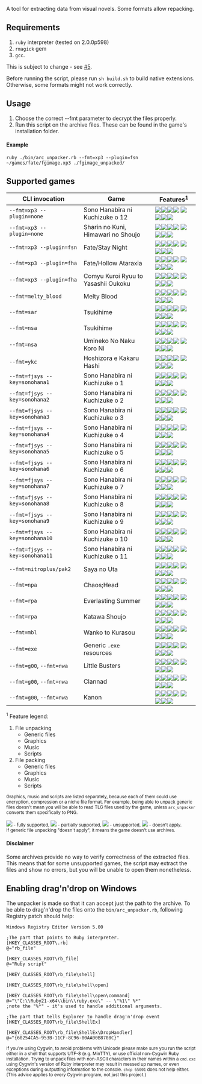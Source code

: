 A tool for extracting data from visual novels.
Some formats allow repacking.

Requirements
------------

1. `ruby` interpreter (tested on 2.0.0p598)
2. `rmagick` gem
3. `gcc`.

This is subject to change - see [#5](/../../issues/5).

Before running the script, please run `sh build.sh` to build native extensions.
Otherwise, some formats might not work correctly.

Usage
-----

1. Choose the correct --fmt parameter to decrypt the files properly.
2. Run this script on the archive files. These can be found in the game's
   installation folder.

#### Example

    ruby ./bin/arc_unpacker.rb --fmt=xp3 --plugin=fsn ~/games/fate/fgimage.xp3 ./fgimage_unpacked/

Supported games
---------------

CLI invocation                 | Game                                | Features<sup>1</sup>
------------------------------ | ----------------------------------- | ------------
`--fmt=xp3 --plugin=none`      | Sono Hanabira ni Kuchizuke o 12     | ![][sup]![][par]![][sup]![][non] ![][sup]![][non]![][sup]![][non]
`--fmt=xp3 --plugin=none`      | Sharin no Kuni, Himawari no Shoujo  | ![][sup]![][par]![][sup]![][non] ![][sup]![][non]![][sup]![][non]
`--fmt=xp3 --plugin=fsn`       | Fate/Stay Night                     | ![][sup]![][par]![][sup]![][non] ![][sup]![][non]![][sup]![][non]
`--fmt=xp3 --plugin=fha`       | Fate/Hollow Ataraxia                | ![][sup]![][par]![][sup]![][non] ![][sup]![][non]![][sup]![][non]
`--fmt=xp3 --plugin=fha`       | Comyu Kuroi Ryuu to Yasashii Oukoku | ![][sup]![][par]![][sup]![][non] ![][sup]![][non]![][sup]![][non]
`--fmt=melty_blood`            | Melty Blood                         | ![][sup]![][non]![][non]![][non] ![][non]![][non]![][non]![][non]
`--fmt=sar`                    | Tsukihime                           | ![][sup]![][sup]![][sup]![][non] ![][sup]![][sup]![][sup]![][non]
`--fmt=nsa`                    | Tsukihime                           | ![][sup]![][sup]![][sup]![][non] ![][sup]![][sup]![][sup]![][non]
`--fmt=nsa`                    | Umineko No Naku Koro Ni             | ![][sup]![][sup]![][sup]![][non] ![][sup]![][non]![][sup]![][non]
`--fmt=ykc`                    | Hoshizora e Kakaru Hashi            | ![][sup]![][sup]![][sup]![][sup] ![][sup]![][sup]![][sup]![][sup]
`--fmt=fjsys --key=sonohana1`  | Sono Hanabira ni Kuchizuke o 1      | ![][sup]![][sup]![][sup]![][non] ![][sup]![][sup]![][sup]![][non]
`--fmt=fjsys --key=sonohana2`  | Sono Hanabira ni Kuchizuke o 2      | ![][sup]![][sup]![][sup]![][non] ![][sup]![][sup]![][sup]![][non]
`--fmt=fjsys --key=sonohana3`  | Sono Hanabira ni Kuchizuke o 3      | ![][sup]![][sup]![][sup]![][non] ![][sup]![][sup]![][sup]![][non]
`--fmt=fjsys --key=sonohana4`  | Sono Hanabira ni Kuchizuke o 4      | ![][sup]![][sup]![][sup]![][non] ![][sup]![][sup]![][sup]![][non]
`--fmt=fjsys --key=sonohana5`  | Sono Hanabira ni Kuchizuke o 5      | ![][sup]![][sup]![][sup]![][non] ![][sup]![][sup]![][sup]![][non]
`--fmt=fjsys --key=sonohana6`  | Sono Hanabira ni Kuchizuke o 6      | ![][sup]![][sup]![][sup]![][non] ![][sup]![][sup]![][sup]![][non]
`--fmt=fjsys --key=sonohana7`  | Sono Hanabira ni Kuchizuke o 7      | ![][sup]![][sup]![][sup]![][non] ![][sup]![][sup]![][sup]![][non]
`--fmt=fjsys --key=sonohana8`  | Sono Hanabira ni Kuchizuke o 8      | ![][sup]![][sup]![][sup]![][non] ![][sup]![][sup]![][sup]![][non]
`--fmt=fjsys --key=sonohana9`  | Sono Hanabira ni Kuchizuke o 9      | ![][sup]![][sup]![][sup]![][non] ![][sup]![][sup]![][sup]![][non]
`--fmt=fjsys --key=sonohana10` | Sono Hanabira ni Kuchizuke o 10     | ![][sup]![][sup]![][sup]![][non] ![][sup]![][sup]![][sup]![][non]
`--fmt=fjsys --key=sonohana11` | Sono Hanabira ni Kuchizuke o 11     | ![][sup]![][sup]![][sup]![][non] ![][sup]![][sup]![][sup]![][non]
`--fmt=nitroplus/pak2`         | Saya no Uta                         | ![][sup]![][sup]![][sup]![][non] ![][sup]![][sup]![][sup]![][non]
`--fmt=npa`                    | Chaos;Head                          | ![][sup]![][sup]![][sup]![][non] ![][non]![][non]![][non]![][non]
`--fmt=rpa`                    | Everlasting Summer                  | ![][sup]![][sup]![][sup]![][non] ![][sup]![][sup]![][sup]![][non]
`--fmt=rpa`                    | Katawa Shoujo                       | ![][sup]![][sup]![][sup]![][non] ![][sup]![][sup]![][sup]![][non]
`--fmt=mbl`                    | Wanko to Kurasou                    | ![][sup]![][sup]![][sup]![][non] ![][sup]![][non]![][sup]![][non]
`--fmt=exe`                    | Generic `.exe` resources            | ![][sup]![][nap]![][nap]![][nap] ![][non]![][nap]![][nap]![][nap]
`--fmt=g00`, `--fmt=nwa`       | Little Busters                      | ![][nap]![][sup]![][sup]![][non] ![][nap]![][non]![][non]![][non]
`--fmt=g00`, `--fmt=nwa`       | Clannad                             | ![][nap]![][sup]![][sup]![][non] ![][nap]![][non]![][non]![][non]
`--fmt=g00`, `--fmt=nwa`       | Kanon                               | ![][nap]![][sup]![][sup]![][non] ![][nap]![][non]![][non]![][non]

<sup>1</sup> Feature legend:

1.  File unpacking
    - Generic files
    - Graphics
    - Music
    - Scripts
2.  File packing
    - Generic files
    - Graphics
    - Music
    - Scripts

<sub>Graphics, music and scripts are listed separately, because each of them
could use encryption, compression or a niche file format. For example, being
able to unpack generic files doesn't mean you will be able to read TLG files
used by the game, unless `arc_unpacker` converts them specifically to
PNG.</sub>

<sub>![][sup] - fully supported, ![][par] - partially supported, ![][non] -
unsupported, ![][nap] - doesn't apply.  
If generic file unpacking "doesn't apply", it means the game doesn't use
archives.</sub>

[sup]: http://i.imgur.com/PeYsbCg.png
[par]: http://i.imgur.com/NMBy1C0.png
[non]: http://i.imgur.com/2aTNlHb.png
[nap]: http://i.imgur.com/jQTmqxl.png

#### Disclaimer

Some archives provide no way to verify correctness of the extracted files. This
means that for some unsupported games, the script may extract the files and
show no errors, but you will be unable to open them nonetheless.

Enabling drag'n'drop on Windows
-------------------------------

The unpacker is made so that it can accept just the path to the archive. To be
able to drag'n'drop the files onto the `bin/arc_unpacker.rb`, following
Registry patch should help:

    Windows Registry Editor Version 5.00

    ;The part that points to Ruby interpreter.
    [HKEY_CLASSES_ROOT\.rb]
    @="rb_file"

    [HKEY_CLASSES_ROOT\rb_file]
    @="Ruby script"

    [HKEY_CLASSES_ROOT\rb_file\shell]

    [HKEY_CLASSES_ROOT\rb_file\shell\open]

    [HKEY_CLASSES_ROOT\rb_file\shell\open\command]
    @="\"C:\\Ruby21-x64\\bin\\ruby.exe\" -- \"%1\" %*"
    ;note the "%*" - it's used to handle additional arguments.

    ;The part that tells Explorer to handle drag'n'drop event
    [HKEY_CLASSES_ROOT\rb_file\ShellEx]

    [HKEY_CLASSES_ROOT\rb_file\ShellEx\DropHandler]
    @="{60254CA5-953B-11CF-8C96-00AA00B8708C}"

<sub>If you're using Cygwin, to avoid problems with Unicode please make sure
you run the script either in a shell that supports UTF-8 (e.g. MinTTY), or use
official non-Cygwin Ruby installation. Trying to unpack files with non-ASCII
characters in their names within a `cmd.exe` using Cygwin's version of Ruby
interpreter may result in messed up names, or even exceptions during outputting
information to the console. `chcp 65001` does not help either. (This advice
applies to every Cygwin program, not just this project.)</sub>
